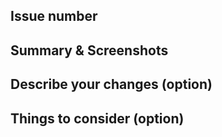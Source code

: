 ## Issue number

## Summary & Screenshots

## Describe your changes (option)

## Things to consider (option)
